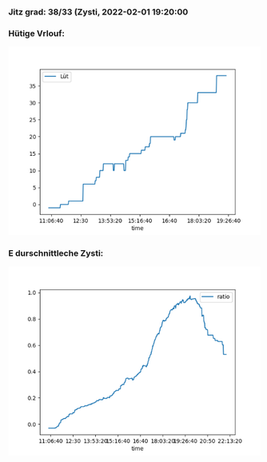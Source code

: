 ### Jitz grad: 38/33 (Zysti, 2022-02-01 19:20:00

### Hütige Vrlouf:
![Graph](Today.png)

### E durschnittleche Zysti:
![Graph](Zysti.png)